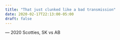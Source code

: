 ```yaml
---
title: "That just clunked like a bad transmission"
date: 2020-02-17T22:13:00-05:00
draft: false
---
```

— 2020 Scotties, SK vs AB
